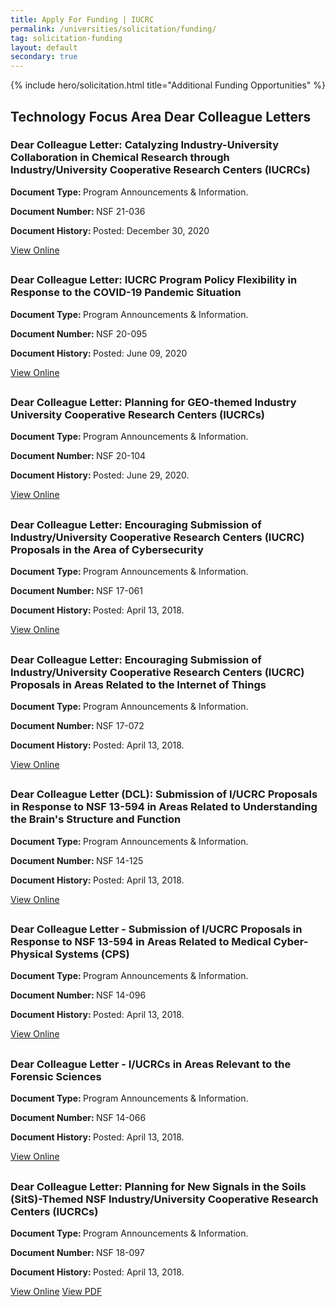 ```yaml
---
title: Apply For Funding | IUCRC
permalink: /universities/solicitation/funding/
tag: solicitation-funding
layout: default
secondary: true
---
```


{% include hero/solicitation.html title="Additional Funding Opportunities" %}

<div class="card">
    <div class="container">
      <div class="card__content">
        <h2 id=""><span class="highlight">Technology Focus Area Dear Colleague Letters</span></h2>
        <h3>
          <p>Dear Colleague Letter: Catalyzing Industry-University Collaboration in Chemical Research through
            Industry/University Cooperative Research Centers (IUCRCs)</p>
        </h3>
        <p><b>Document Type: </b>Program Announcements &amp; Information.</p>
        <p><b>Document Number: </b>NSF 21-036</p>
        <p><b>Document History: </b>Posted: December 30, 2020</p>
        <a class="usa-button btn-primary" href="https://www.nsf.gov/pubs/2021/nsf21036/nsf21036.jsp?org=NSF">View
          Online</a>
      </div>
    </div>
  </div>


  <div class="card">
    <div class="container">
      <div class="card__content">
        <h2 id=""><span class="highlight"></span></h2>
        <h3>
          <p>Dear Colleague Letter: IUCRC Program Policy Flexibility in Response to the COVID-19 Pandemic Situation</p>
        </h3>
        <p><b>Document Type: </b>Program Announcements &amp; Information.</p>
        <p><b>Document Number: </b>NSF 20-095</p>
        <p><b>Document History: </b>Posted: June 09, 2020</p>
        <a class="usa-button btn-primary" href="https://www.nsf.gov/pubs/2020/nsf20095/nsf20095.jsp">View Online</a>
      </div>
    </div>
  </div>


  <div class="card">
    <div class="container">
      <div class="card__content">
        <h2 id=""><span class="highlight"></span></h2>
        <h3>
          <p>Dear Colleague Letter: Planning for GEO-themed Industry University Cooperative Research Centers (IUCRCs)
          </p>
        </h3>
        <p><b>Document Type: </b>Program Announcements &amp; Information.</p>
        <p><b>Document Number: </b>NSF 20-104</p>
        <p><b>Document History: </b>Posted: June 29, 2020.</p>
        <a class="usa-button btn-primary" href="https://www.nsf.gov/pubs/2020/nsf20104/nsf20104.jsp">View Online</a>
      </div>
    </div>
  </div>


  <div class="card">
    <div class="container">
      <div class="card__content">
        <h2 id=""><span class="highlight"></span></h2>
        <h3>
          <p>Dear Colleague Letter: Encouraging Submission of Industry/University Cooperative Research Centers (IUCRC)
            Proposals in the Area of Cybersecurity</p>
        </h3>
        <p><b>Document Type: </b>Program Announcements &amp; Information.</p>
        <p><b>Document Number: </b>NSF 17-061</p>
        <p><b>Document History: </b>Posted: April 13, 2018.</p>
        <a class="usa-button btn-primary" href="https://www.nsf.gov/pubs/2017/nsf17061/nsf17061.jsp">View Online</a>
      </div>
    </div>
  </div>


  <div class="card">
    <div class="container">
      <div class="card__content">
        <h2 id=""><span class="highlight"></span></h2>
        <h3>
          <p>Dear Colleague Letter: Encouraging Submission of Industry/University Cooperative Research Centers (IUCRC)
            Proposals in Areas Related to the Internet of Things</p>
        </h3>
        <p><b>Document Type: </b>Program Announcements &amp; Information.</p>
        <p><b>Document Number: </b>NSF 17-072</p>
        <p><b>Document History: </b>Posted: April 13, 2018.</p>
        <a class="usa-button btn-primary" href="https://www.nsf.gov/pubs/2017/nsf17072/nsf17072.jsp">View Online</a>
      </div>
    </div>
  </div>


  <div class="card">
    <div class="container">
      <div class="card__content">
        <h2 id=""><span class="highlight"></span></h2>
        <h3>
          <p>Dear Colleague Letter (DCL): Submission of I/UCRC Proposals in Response to NSF 13-594 in Areas Related to
            Understanding the Brain's Structure and Function</p>
        </h3>
        <p><b>Document Type: </b>Program Announcements &amp; Information.</p>
        <p><b>Document Number: </b>NSF 14-125</p>
        <p><b>Document History: </b>Posted: April 13, 2018.</p>
        <a class="usa-button btn-primary" href="https://www.nsf.gov/pubs/2014/nsf14125/nsf14125.jsp">View Online</a>
      </div>
    </div>
  </div>


  <div class="card">
    <div class="container">
      <div class="card__content">
        <h2 id=""><span class="highlight"></span></h2>
        <h3>
          <p>Dear Colleague Letter - Submission of I/UCRC Proposals in Response to NSF 13-594 in Areas Related to
            Medical Cyber-Physical Systems (CPS)</p>
        </h3>
        <p><b>Document Type: </b>Program Announcements &amp; Information.</p>
        <p><b>Document Number: </b>NSF 14-096</p>
        <p><b>Document History: </b>Posted: April 13, 2018.</p>
        <a class="usa-button btn-primary" href="https://www.nsf.gov/pubs/2014/nsf14096/nsf14096.jsp">View Online</a>
      </div>
    </div>
  </div>


  <div class="card">
    <div class="container">
      <div class="card__content">
        <h2 id=""><span class="highlight"></span></h2>
        <h3>
          <p>Dear Colleague Letter - I/UCRCs in Areas Relevant to the Forensic Sciences</p>
        </h3>
        <p><b>Document Type: </b>Program Announcements &amp; Information.</p>
        <p><b>Document Number: </b>NSF 14-066</p>
        <p><b>Document History: </b>Posted: April 13, 2018.</p>
        <a class="usa-button btn-primary" href="https://www.nsf.gov/pubs/2014/nsf14066/nsf14066.jsp">View Online</a>
      </div>
    </div>
  </div>


  <div class="card">
    <div class="container">
      <div class="card__content">
        <h2 id=""><span class="highlight"></span></h2>
        <h3>
          <p>Dear Colleague Letter: Planning for New Signals in the Soils (SitS)-Themed NSF Industry/University
            Cooperative Research Centers (IUCRCs)</p>
        </h3>
        <p><b>Document Type: </b>Program Announcements &amp; Information.</p>
        <p><b>Document Number: </b>NSF 18-097</p>
        <p><b>Document History: </b>Posted: April 13, 2018.</p>
        <a class="usa-button btn-primary" href="https://nsf.gov/pubs/2018/nsf18097/nsf18097.jsp">View Online</a>
        <a class="usa-button btn-tertiary" href="https://www.nsf.gov/pubs/2018/nsf18097/nsf18097.pdf">View PDF</a>
      </div>
    </div>
  </div>